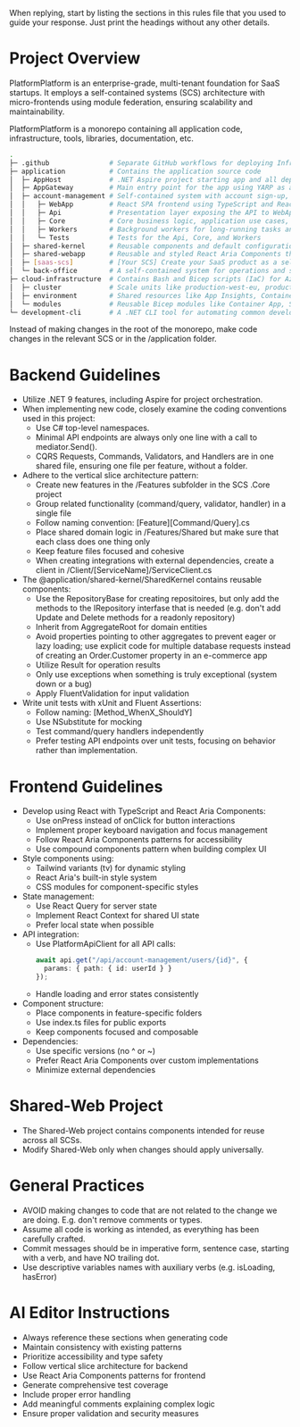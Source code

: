 When replying, start by listing the sections in this rules file that you used to guide your response. Just print the headings without any other details.

# Project Overview
PlatformPlatform is an enterprise-grade, multi-tenant foundation for SaaS startups. It employs a self-contained systems (SCS) architecture with micro-frontends using module federation, ensuring scalability and maintainability.

PlatformPlatform is a monorepo containing all application code, infrastructure, tools, libraries, documentation, etc.

```bash
.
├─ .github               # Separate GitHub workflows for deploying Infrastructure and app
├─ application           # Contains the application source code
│  ├─ AppHost            # .NET Aspire project starting app and all dependencies in Docker
│  ├─ AppGateway         # Main entry point for the app using YARP as a reverse proxy 
│  ├─ account-management # Self-contained system with account sign-up, user management, etc.
│  │   ├─ WebApp         # React SPA frontend using TypeScript and React Aria Components
│  │   ├─ Api            # Presentation layer exposing the API to WebApp or other clients
│  │   ├─ Core           # Core business logic, application use cases, and infrastructure
│  │   ├─ Workers        # Background workers for long-running tasks and event processing
│  │   └─ Tests          # Tests for the Api, Core, and Workers
│  ├─ shared-kernel      # Reusable components and default configuration for all systems
│  ├─ shared-webapp      # Reusable and styled React Aria Components that affect all systems 
│  ├─ [saas-scs]         # [Your SCS] Create your SaaS product as a self-contained system
│  └─ back-office        # A self-contained system for operations and support (empty for now)
├─ cloud-infrastructure  # Contains Bash and Bicep scripts (IaC) for Azure resources
│  ├─ cluster            # Scale units like production-west-eu, production-east-us, etc.
│  ├─ environment        # Shared resources like App Insights, Container Registry, etc.
│  └─ modules            # Reusable Bicep modules like Container App, SQL Server, etc.
└─ development-cli       # A .NET CLI tool for automating common developer tasks
```

Instead of making changes in the root of the monorepo, make code changes in the relevant SCS or in the /application folder.

# Backend Guidelines
- Utilize .NET 9 features, including Aspire for project orchestration.
- When implementing new code, closely examine the coding conventions used in this project:
  - Use C# top-level namespaces.
  - Minimal API endpoints are always only one line with a call to mediator.Send().
  - CQRS Requests, Commands, Validators, and Handlers are in one shared file, ensuring one file per feature, without a folder.
- Adhere to the vertical slice architecture pattern:
  - Create new features in the /Features subfolder in the SCS .Core project
  - Group related functionality (command/query, validator, handler) in a single file
  - Follow naming convention: [Feature][Command/Query].cs
  - Place shared domain logic in /Features/Shared but make sure that each class does one thing only
  - Keep feature files focused and cohesive
  - When creating integrations with external dependencies, create a client in /Client/[ServiceName]/ServiceClient.cs
- The @application/shared-kernel/SharedKernel contains reusable components:
  - Use the RepositoryBase for creating repositoires, but only add the methods to the IRepository interfase that is needed (e.g. don't add Update and Delete methods for a readonly repository)
  - Inherit from AggregateRoot for domain entities
  - Avoid properties pointing to other aggregates to prevent eager or lazy loading; use explicit code for multiple database requests instead of creating an Order.Customer property in an e-commerce app
  - Utilize Result<T> for operation results
  - Only use exceptions when something is truly exceptional (system down or a bug)
  - Apply FluentValidation for input validation
- Write unit tests with xUnit and Fluent Assertions:
  - Follow naming: [Method_WhenX_ShouldY]
  - Use NSubstitute for mocking
  - Test command/query handlers independently
  - Prefer testing API endpoints over unit tests, focusing on behavior rather than implementation.

# Frontend Guidelines
- Develop using React with TypeScript and React Aria Components:
  - Use onPress instead of onClick for button interactions
  - Implement proper keyboard navigation and focus management
  - Follow React Aria Components patterns for accessibility
  - Use compound components pattern when building complex UI
- Style components using:
  - Tailwind variants (tv) for dynamic styling
  - React Aria's built-in style system
  - CSS modules for component-specific styles
- State management:
  - Use React Query for server state
  - Implement React Context for shared UI state
  - Prefer local state when possible
- API integration:
  - Use PlatformApiClient for all API calls:
    ```typescript
    await api.get("/api/account-management/users/{id}", {
      params: { path: { id: userId } }
    });
    ```
  - Handle loading and error states consistently
- Component structure:
  - Place components in feature-specific folders
  - Use index.ts files for public exports
  - Keep components focused and composable
- Dependencies:
  - Use specific versions (no ^ or ~)
  - Prefer React Aria Components over custom implementations
  - Minimize external dependencies

# Shared-Web Project
- The Shared-Web project contains components intended for reuse across all SCSs.
- Modify Shared-Web only when changes should apply universally.

# General Practices
- AVOID making changes to code that are not related to the change we are doing. E.g. don't remove comments or types.
- Assume all code is working as intended, as everything has been carefully crafted.
- Commit messages should be in imperative form, sentence case, starting with a verb, and have NO trailing dot.
- Use descriptive variables names with auxiliary verbs (e.g. isLoading, hasError)

# AI Editor Instructions
- Always reference these sections when generating code
- Maintain consistency with existing patterns
- Prioritize accessibility and type safety
- Follow vertical slice architecture for backend
- Use React Aria Components patterns for frontend
- Generate comprehensive test coverage
- Include proper error handling
- Add meaningful comments explaining complex logic
- Ensure proper validation and security measures
